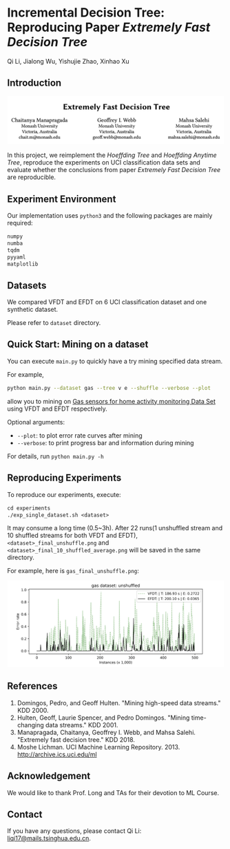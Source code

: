 # **Incremental Decision Tree**: Reproducing Paper *Extremely Fast Decision Tree*

Qi Li, Jialong Wu, Yishujie Zhao, Xinhao Xu

## Introduction

![Extremely Fast Decision Tree](figures/efdt_title.png)

In this project, we reimplement the *Hoeffding Tree* and *Hoeffding Anytime Tree*, reproduce the experiments on UCI classification data sets and evaluate whether the conclusions from paper *Extremely Fast Decision Tree* are reproducible.

## Experiment Environment

Our implementation uses `python3` and the following packages are mainly required:

```
numpy
numba
tqdm
pyyaml
matplotlib
```
## Datasets

We compared VFDT and EFDT on 6 UCI classification dataset and one synthetic dataset.

Please refer to `dataset` directory.

## Quick Start: Mining on a dataset

You can execute `main.py` to quickly have a try mining specified data stream.

For example,

```bash
python main.py --dataset gas --tree v e --shuffle --verbose --plot
```

allow you to mining on [Gas sensors for home activity monitoring Data Set](http://archive.ics.uci.edu/ml/datasets/gas+sensors+for+home+activity+monitoring) using VFDT and EFDT respectively. 

Optional arguments:

- `--plot`: to plot error rate curves after mining
- `--verbose`: to print progress bar and information during mining

For details, run `python main.py -h`

## Reproducing Experiments

To reproduce our experiments, execute:

```
cd experiments
./exp_single_dataset.sh <dataset>
```

It may consume a long time (0.5~3h). After 22 runs(1 unshuffled stream and 10 shuffled streams for both VFDT and EFDT), `<dataset>_final_unshuffle.png` and `<dataset>_final_10_shuffled_average.png` will be saved in the same directory.

For example, here is `gas_final_unshuffle.png`: 

![](figures/gas_final_unshuffle.png)

## References

1. Domingos, Pedro, and Geoff Hulten. "Mining high-speed data streams." KDD 2000. 
2. Hulten, Geoff, Laurie Spencer, and Pedro Domingos. "Mining time-changing data streams." KDD 2001.
3. Manapragada, Chaitanya, Geoffrey I. Webb, and Mahsa Salehi. "Extremely fast decision tree." KDD 2018.
4. Moshe Lichman. UCI Machine Learning Repository. 2013. http://archive.ics.uci.edu/ml

## Acknowledgement

We would like to thank Prof. Long and TAs for their devotion to ML Course.

## Contact

If you have any questions, please contact Qi Li: liqi17@mails.tsinghua.edu.cn.
